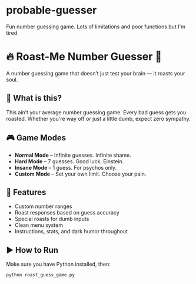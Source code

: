 # probable-guesser
Fun number guessing game. Lots of limitations and  poor functions but I'm tired
# 🔥 Roast-Me Number Guesser 🎯  
A number guessing game that doesn’t just test your brain — it roasts your soul.

## 🤔 What is this?
This ain’t your average number guessing game. Every bad guess gets you roasted. Whether you're way off or just a little dumb, expect zero sympathy.

## 🎮 Game Modes
- **Normal Mode** – Infinite guesses. Infinite shame.
- **Hard Mode** – 7 guesses. Good luck, Einstein.
- **Insane Mode** – 1 guess. For psychos only.
- **Custom Mode** – Set your own limit. Choose your pain.

## 🧠 Features
- Custom number ranges
- Roast responses based on guess accuracy
- Special roasts for dumb inputs
- Clean menu system
- Instructions, stats, and dark humor throughout

## ▶️ How to Run
Make sure you have Python installed, then:

```bash
python roast_guess_game.py

